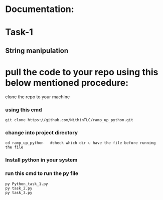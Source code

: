 # Documentation:
# Task-1
## String manipulation
#  pull the code to your repo using this below mentioned procedure:
clone the repo to your machine

### using this cmd
    git clone https://github.com/NithinTLC/ramp_up_python.git
### change into project directory
    cd ramp_up_python   #check which dir u have the file before running the file
### Install python in your system

### run this cmd to run the py file
    py Python_task_1.py
    py task_2.py
    py task_3.py
